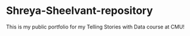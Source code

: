 # Shreya-Sheelvant-repository
This is my public portfolio for my Telling Stories with Data course at CMU!

